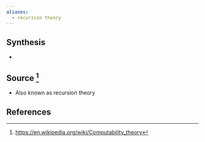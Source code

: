 ```yaml
---
aliases:
  - recursion theory
---
```

## Synthesis
- 
## Source [^1]
- Also known as recursion theory
## References

[^1]: https://en.wikipedia.org/wiki/Computability_theory